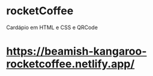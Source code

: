 # rocketCoffee
Cardápio em HTML e CSS e QRCode

# https://beamish-kangaroo-rocketcoffee.netlify.app/


